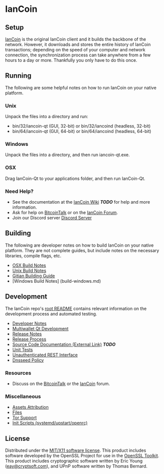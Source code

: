 IanCoin
=====================

Setup
---------------------
[IanCoin](http://iancoin.net/wallet) is the original IanCoin client and it builds the backbone of the network. However, it downloads and stores the entire history of IanCoin transactions; depending on the speed of your computer and network connection, the synchronization process can take anywhere from a few hours to a day or more. Thankfully you only have to do this once.

Running
---------------------
The following are some helpful notes on how to run IanCoin on your native platform.

### Unix

Unpack the files into a directory and run:

- bin/32/iancoin-qt (GUI, 32-bit) or bin/32/iancoind (headless, 32-bit)
- bin/64/iancoin-qt (GUI, 64-bit) or bin/64/iancoind (headless, 64-bit)

### Windows

Unpack the files into a directory, and then run iancoin-qt.exe.

### OSX

Drag IanCoin-Qt to your applications folder, and then run IanCoin-Qt.

### Need Help?

* See the documentation at the [IanCoin Wiki](https://en.iancoin.net/wiki/Main_Page) ***TODO***
for help and more information.
* Ask for help on [BitcoinTalk](https://bitcointalk.org) or on the [IanCoin Forum](http://forum.iancoin.net/).
* Join our Discord server [Discord Server](https://discord.gg/S9adMgS)

Building
---------------------
The following are developer notes on how to build IanCoin on your native platform. They are not complete guides, but include notes on the necessary libraries, compile flags, etc.

- [OSX Build Notes](build-osx.md)
- [Unix Build Notes](build-unix.md)
- [Gitian Building Guide](gitian-building.md)
- [Windows Build Notes] (build-windows.md)

Development
---------------------
The IanCoin repo's [root README](https://github.com/IanCoin-Core/IanCoin/blob/master/README.md) contains relevant information on the development process and automated testing.

- [Developer Notes](developer-notes.md)
- [Multiwallet Qt Development](multiwallet-qt.md)
- [Release Notes](release-notes.md)
- [Release Process](release-process.md)
- [Source Code Documentation (External Link)](https://dev.visucore.com/bitcoin/doxygen/) ***TODO***
- [Unit Tests](unit-tests.md)
- [Unauthenticated REST Interface](REST-interface.md)
- [Dnsseed Policy](dnsseed-policy.md)


### Resources

* Discuss on the [BitcoinTalk](https://bitcointalk.org/index.php?topic=1262920.0) or the [IanCoin](http://forum.iancoin.net/) forum.

### Miscellaneous
- [Assets Attribution](assets-attribution.md)
- [Files](files.md)
- [Tor Support](tor.md)
- [Init Scripts (systemd/upstart/openrc)](init.md)

License
---------------------
Distributed under the [MIT/X11 software license](http://www.opensource.org/licenses/mit-license.php).
This product includes software developed by the OpenSSL Project for use in the [OpenSSL Toolkit](https://www.openssl.org/). This product includes
cryptographic software written by Eric Young ([eay@cryptsoft.com](mailto:eay@cryptsoft.com)), and UPnP software written by Thomas Bernard.
